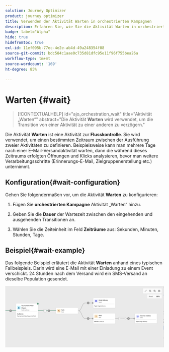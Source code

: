 ```yaml
---
solution: Journey Optimizer
product: journey optimizer
title: Verwenden der Aktivität Warten in orchestrierten Kampagnen
description: Erfahren Sie, wie Sie die Aktivität Warten in orchestrierten Kampagnen verwenden
badge: label="Alpha"
hide: true
hidefromtoc: true
exl-id: 11ef095b-77ec-4e2e-ab4d-49a248354f08
source-git-commit: bdc584c1aae0c735d81dfc95e11f96f755bea26a
workflow-type: tm+mt
source-wordcount: '169'
ht-degree: 85%

---
```


# Warten {#wait}

>[!CONTEXTUALHELP]
>id="ajo_orchestration_wait"
>title="Aktivität „Warten“"
>abstract="Die Aktivität **Warten** wird verwendet, um die Transition von einer Aktivität zu einer anderen zu verzögern."

Die Aktivität **Warten** ist eine Aktivität zur **Flusskontrolle**. Sie wird verwendet, um einen bestimmten Zeitraum zwischen der Ausführung zweier Aktivitäten zu definieren. Beispielsweise kann man mehrere Tage nach einer E-Mail-Versandaktivität warten, dann die während dieses Zeitraums erfolgten Öffnungen und Klicks analysieren, bevor man weitere Verarbeitungsschritte (Erinnerungs-E-Mail, Zielgruppenerstellung etc.) unternimmt.

## Konfiguration{#wait-configuration}

Gehen Sie folgendermaßen vor, um die Aktivität **Warten** zu konfigurieren:

1. Fügen Sie **orchestrierten Kampagne** Aktivität „Warten“ hinzu.

1. Geben Sie die **Dauer** der Wartezeit zwischen den eingehenden und ausgehenden Transitionen an.

1. Wählen Sie die Zeiteinheit im Feld **Zeiträume** aus: Sekunden, Minuten, Stunden, Tage.

## Beispiel{#wait-example}

Das folgende Beispiel erläutert die Aktivität **Warten** anhand eines typischen Fallbeispiels. Darin wird eine E-Mail mit einer Einladung zu einem Event verschickt. 24 Stunden nach dem Versand wird ein SMS-Versand an dieselbe Population gesendet.

![](../assets/workflow-wait-example.png)
